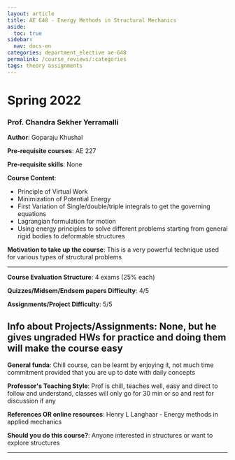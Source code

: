 ```yaml
---
layout: article
title: AE 648 - Energy Methods in Structural Mechanics
aside:
  toc: true
sidebar:
  nav: docs-en
categories: department_elective ae-648
permalink: /course_reviews/:categories
tags: theory assignments
---
```


# Spring 2022
### Prof. Chandra Sekher Yerramalli
**Author**: Goparaju Khushal

**Pre-requisite courses**: AE 227

**Pre-requisite skills**: None

**Course Content**:
- Principle of Virtual Work
- Minimization of Potential Energy
- First Variation of Single/double/triple integrals to get the governing equations
- Lagrangian formulation for motion
- Using energy principles to solve different problems starting from general rigid bodies to deformable structures

**Motivation to take up the course**: This is a very powerful technique used for various types of structural problems

---

**Course Evaluation Structure**:
4 exams (25% each)

**Quizzes/Midsem/Endsem papers Difficulty**: 4/5

**Assignments/Project Difficulty**: 5/5

**Info about Projects/Assignments**:
None, but he gives ungraded HWs for practice and doing them will make the course easy
---

**General funda**: 
Chill course, can be learnt by enjoying it, not much time commitment provided that you are up to date with daily concepts

**Professor's Teaching Style**: 
Prof is chill, teaches well, easy and direct to follow and understand, classes will only go for 30 min or so and rest for discussion if any

**References OR online resources**:
Henry L Langhaar - Energy methods in applied mechanics

**Should you do this course?**: 
Anyone interested in structures or want to explore structures

---

